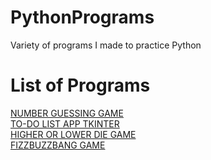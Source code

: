 # PythonPrograms
Variety of programs I made to practice Python

# List of Programs
[NUMBER GUESSING GAME](number-guessing-game)<br>
[TO-DO LIST APP TKINTER](to-do-list-app-tkinter)<br>
[HIGHER OR LOWER DIE GAME](higher-or-lower-game)<br>
[FIZZBUZZBANG GAME](fizz-buzz-bang)
